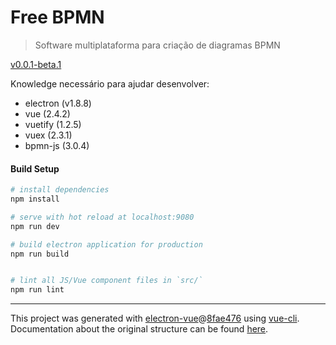 # Free BPMN

> Software multiplataforma para criação de diagramas BPMN

[v0.0.1-beta.1](/danielbonifacio/free-bpmn/releases/tag/v0.0.1-beta.1)

Knowledge necessário para ajudar desenvolver:

- electron (v1.8.8)
- vue (2.4.2)
- vuetify (1.2.5)
- vuex (2.3.1)
- bpmn-js (3.0.4)

#### Build Setup

``` bash
# install dependencies
npm install

# serve with hot reload at localhost:9080
npm run dev

# build electron application for production
npm run build


# lint all JS/Vue component files in `src/`
npm run lint

```

---

This project was generated with [electron-vue](https://github.com/SimulatedGREG/electron-vue)@[8fae476](https://github.com/SimulatedGREG/electron-vue/tree/8fae4763e9d225d3691b627e83b9e09b56f6c935) using [vue-cli](https://github.com/vuejs/vue-cli). Documentation about the original structure can be found [here](https://simulatedgreg.gitbooks.io/electron-vue/content/index.html).
